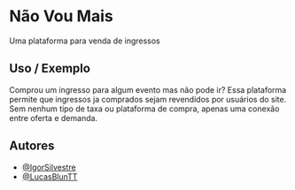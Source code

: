 
# Não Vou Mais

Uma plataforma para venda de ingressos


## Uso / Exemplo

Comprou um ingresso para algum evento mas não pode ir? Essa plataforma permite que ingressos ja comprados sejam revendidos por usuários do site. Sem nenhum tipo de taxa ou plataforma de compra, apenas uma conexão entre oferta e demanda. 


## Autores

- [@IgorSilvestre](https://github.com/IgorSilvestre)
- [@LucasBlunTT](https://github.com/LucasBlunTT)

